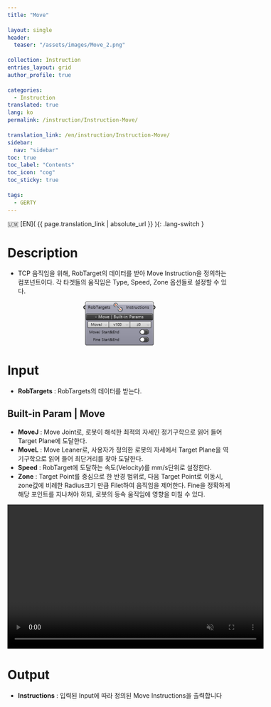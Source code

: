 ```yaml
---
title: "Move"

layout: single
header:
  teaser: "/assets/images/Move_2.png"

collection: Instruction
entries_layout: grid
author_profile: true

categories:
  - Instruction
translated: true
lang: ko
permalink: /instruction/Instruction-Move/

translation_link: /en/instruction/Instruction-Move/
sidebar:
  nav: "sidebar"
toc: true
toc_label: "Contents"
toc_icon: "cog"
toc_sticky: true

tags:
  - GERTY
---
```


:us_outlying_islands: [EN]( {{ page.translation_link | absolute_url }} ){: .lang-switch }

# Description

* TCP 움직임을 위해, RobTarget의 데이터를 받아 Move Instruction을 정의하는 컴포넌트이다. 각 타겟들의 움직임은 Type, Speed, Zone 옵션들로 설정할 수 있다.

<p align="center">  <img src="/assets/images/Move_2.png" align="center" width="32%"></p>

# Input

* **RobTargets** : RobTargets의 데이터를 받는다.

## Built-in Param | Move

* **MoveJ** : Move Joint로, 로봇이 해석한 최적의 자세인 정기구학으로 읽어 들어 Target Plane에 도달한다.
* **MoveL** : Move Leaner로, 사용자가 정의한 로봇의 자세에서 Target Plane을 역기구학으로 읽어 들어 최단거리를 찾아 도달한다.
* **Speed** : RobTarget에 도달하는 속도(Velocity)를 mm/s단위로 설정한다.
* **Zone** : Target Point를 중심으로 한 반경 범위로, 다음 Target Point로 이동시, zone값에 비례한 Radius크기 만큼 Filet하여 움직임을 제어한다. Fine을 정확하게 해당 포인트를 지나쳐야 하되, 로봇의 등속 움직임에 영향을 미칠 수 있다.

<p align="center"> 
<video src="/assets/images/Move_gif_confirm-min_SHL.mp4" width="576px" height="324px" autoplay=1 muted=1 loop=1 align="center"></video>
</p>

# Output

* **Instructions** : 입력된 Input에 따라 정의된 Move Instructions을 출력합니다
